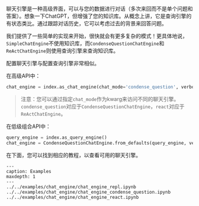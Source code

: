聊天引擎是一种高级界面，可以与您的数据进行对话（多次来回而不是单个问题和答案）。想象一下ChatGPT，但增强了您的知识库。从概念上讲，它是查询引擎的有状态类比。通过跟踪对话历史，它可以考虑过去的背景来回答问题。

我们提供了一些简单的实现来开始，很快就会有更多复杂的模式！更具体地说，`SimpleChatEngine`不使用知识库，而`CondenseQuestionChatEngine`和`ReActChatEngine`则使用查询引擎来查询知识库。

配置聊天引擎与配置查询引擎非常相似。

在高级API中：
```python
chat_engine = index.as_chat_engine(chat_mode='condense_question', verbose=True)
```
>注意：您可以通过指定`chat_mode`作为kwarg来访问不同的聊天引擎。`condense_question`对应于`CondenseQuestionChatEngine`，`react`对应于`ReActChatEngine`。

在低级组合API中：
```python
query_engine = index.as_query_engine()
chat_engine = CondenseQuestionChatEngine.from_defaults(query_engine, verbose=True)
```

在下面，您可以找到相应的教程，以查看可用的聊天引擎。

```{toctree}
---
caption: Examples
maxdepth: 1
---
../../examples/chat_engine/chat_engine_repl.ipynb
../../examples/chat_engine/chat_engine_condense_question.ipynb
../../examples/chat_engine/chat_engine_react.ipynb
```